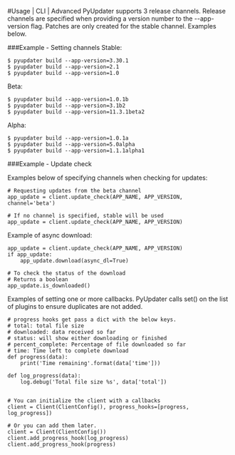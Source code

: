 #Usage | CLI | Advanced
PyUpdater supports 3 release channels. Release channels are specified when providing a version number to the --app-version flag. Patches are only created for the stable channel. Examples below.

###Example - Setting channels
Stable:
```
$ pyupdater build --app-version=3.30.1
$ pyupdater build --app-version=2.1
$ pyupdater build --app-version=1.0
```

Beta:
```
$ pyupdater build --app-version=1.0.1b
$ pyupdater build --app-version=3.1b2
$ pyupdater build --app-version=11.3.1beta2
```

Alpha:
```
$ pyupdater build --app-version=1.0.1a
$ pyupdater build --app-version=5.0alpha
$ pyupdater build --app-version=1.1.1alpha1
```

###Example - Update check

Examples below of specifying channels when checking for updates:
```
# Requesting updates from the beta channel
app_update = client.update_check(APP_NAME, APP_VERSION, channel='beta')

# If no channel is specified, stable will be used
app_update = client.update_check(APP_NAME, APP_VERSION)
```

Example of async download:
```
app_update = client.update_check(APP_NAME, APP_VERSION)
if app_update:
    app_update.download(async_dl=True)

# To check the status of the download
# Returns a boolean
app_update.is_downloaded()
```

Examples of setting one or more callbacks. PyUpdater calls set() on the list of plugins to ensure duplicates are not added.
```
# progress hooks get pass a dict with the below keys.
# total: total file size
# downloaded: data received so far
# status: will show either downloading or finished
# percent_complete: Percentage of file downloaded so far
# time: Time left to complete download
def progress(data):
    print('Time remaining'.format(data['time']))

def log_progress(data):
    log.debug('Total file size %s', data['total'])


# You can initialize the client with a callbacks
client = Client(ClientConfig(), progress_hooks=[progress, log_progress])

# Or you can add them later.
client = Client(ClientConfig())
client.add_progress_hook(log_progress)
client.add_progress_hook(progress)
```
